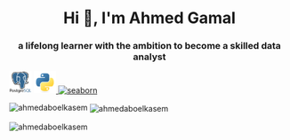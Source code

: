 <h1 align="center">Hi 👋, I'm Ahmed Gamal </h1>
<h3 align="center">a lifelong learner with the ambition to become a skilled data analyst</h3>



 <img src="https://raw.githubusercontent.com/devicons/devicon/master/icons/postgresql/postgresql-original-wordmark.svg" alt="postgresql" width="40" height="40"/> </a> <a href="https://www.python.org" target="_blank" rel="noreferrer"> <img src="https://raw.githubusercontent.com/devicons/devicon/master/icons/python/python-original.svg" alt="python" width="40" height="40"/> </a> <a href="https://seaborn.pydata.org/" target="_blank" rel="noreferrer"> <img src="https://seaborn.pydata.org/_images/logo-mark-lightbg.svg" alt="seaborn" width="40" height="40"/> </a> </p>

<p><img align="left" src="https://github-readme-stats.vercel.app/api/top-langs?username=ahmedaboelkasem&show_icons=true&locale=en&layout=compact" alt="ahmedaboelkasem" /></p>

<p>&nbsp;<img align="center" src="https://github-readme-stats.vercel.app/api?username=ahmedaboelkasem&show_icons=true&locale=en" alt="ahmedaboelkasem" /></p>

<p><img align="center" src="https://github-readme-streak-stats.herokuapp.com/?user=ahmedaboelkasem&" alt="ahmedaboelkasem" /></p>
